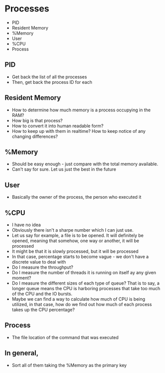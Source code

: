 # Processes

- PID
- Resident Memory
- %Memory
- User
- %CPU  
- Process

## PID

- Get back the list of all the processes
- Then, get back the process ID for each

## Resident Memory

- How to determine how much memory is a process occupying in the RAM?
- How big is that process? 
- How to convert it into human readable form?
- How to keep up with them in realtime? How to keep notice of any changing differences?

## %Memory

- Should be easy enough - just compare with the total memory available.
- Can't say for sure. Let us just the best in the future

## User

- Basically the owner of the process, the person who executed it
 
## %CPU

- I have no idea
- Obviously there isn't a sharpe number which I can just use. 
- Let us say for example, a file is to be opened. It will definitely be opened, meaning that somehow, one way or another, it will be processed
- It might be that it is slowly processed, but it will be processed
- In that case, percentage starts to become vague - we don't have a discrete value to deal with
- Do I measure the throughput?
- Do I measure the number of threads it is running on itself ay any given moment?
- Do I measure the different sizes of each type of queue? That is to say, a longer queue means the CPU is harboring processes that take too much of the CPU and the IO bursts. 
- Maybe we can find a way to calculate how much of CPU is being utilized, in that case, how do we find out how much of each process takes up the CPU percentage?

## Process

- The file location of the command that was executed

## In general,

- Sort all of them taking the %Memory as the primary key